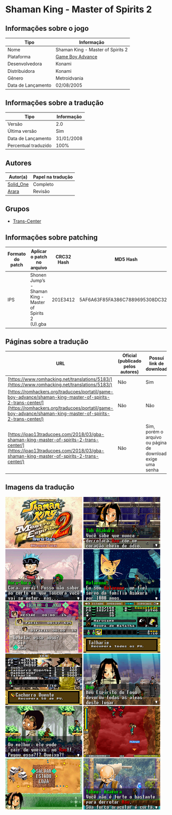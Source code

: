 # Shaman King - Master of Spirits 2

## Informações sobre o jogo

| Tipo | Informação |
| ----------- | ----------- |
| Nome | Shaman King \- Master of Spirits 2 |
| Plataforma | [Game Boy Advance](../) |
| Desenvolvedora | Konami |
| Distribuidora | Konami |
| Gênero | Metroidvania |
| Data de Lançamento | 02/08/2005 |

## Informações sobre a tradução

| Tipo | Informação |
| ----------- | ----------- |
| Versão | 2\.0 |
| Última versão | Sim |
| Data de Lançamento | 31/01/2008 |
| Percentual traduzido | 100% |

## Autores

| Autor(a) | Papel na tradução |
| ----------- | ----------- |
| [Solid\_One](../../../autores/solid_one/) | Completo |
| [Arara](../../../autores/arara/) | Revisão |

## Grupos

* [Trans\-Center](../../../grupos/trans-center/)

## Informações sobre patching

| Formato do patch | Aplicar o patch no arquivo | CRC32 Hash | MD5 Hash |
| ----------- | ----------- | ----------- | ----------- |
| IPS | Shonen Jump’s \- Shaman King \- Master of Spirits 2 \(U\)\.gba | 201E3412 | 5AF6A63F85FA386C7889695308DC32A4 |

## Páginas sobre a tradução

| URL | Oficial (publicado pelos autores) | Possuí link de download |
| ----------- | ----------- | ----------- |
| [https://www.romhacking.net/translations/5183/](https://www.romhacking.net/translations/5183/) | Não | Sim |
| [https://romhackers.org/traducoes/portatil/game-boy-advance/shaman-king-master-of-spirits-2-trans-center/](https://romhackers.org/traducoes/portatil/game-boy-advance/shaman-king-master-of-spirits-2-trans-center/) | Não | Não |
| [https://joao13traducoes.com/2018/03/gba-shaman-king-master-of-spirits-2-trans-center/](https://joao13traducoes.com/2018/03/gba-shaman-king-master-of-spirits-2-trans-center/) | Não | Sim, porém o arquivo ou página de download exige uma senha |

## Imagens da tradução

![Imagem de exemplo da tradução 1](1.png)
![Imagem de exemplo da tradução 2](10.png)
![Imagem de exemplo da tradução 3](11.png)
![Imagem de exemplo da tradução 4](12.png)
![Imagem de exemplo da tradução 5](2.png)
![Imagem de exemplo da tradução 6](3.png)
![Imagem de exemplo da tradução 7](4.png)
![Imagem de exemplo da tradução 8](5.png)
![Imagem de exemplo da tradução 9](6.png)
![Imagem de exemplo da tradução 10](7.png)
![Imagem de exemplo da tradução 11](8.png)
![Imagem de exemplo da tradução 12](9.png)